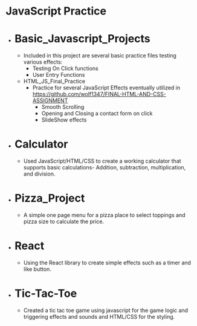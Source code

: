 # JavaScript Practice

 

* # Basic_Javascript_Projects
    * Included in this project are several basic practice files testing various effects:
        * Testing On Click functions
        * User Entry Functions
    * HTML_JS_Final_Practice
        * Practice for several JavaScript Effects eventually utilized in  https://github.com/wolf1347/FINAL-HTML-AND-CSS-ASSIGNMENT
            * Smooth Scrolling
            * Opening and Closing a contact form on click
            * SlideShow effects

* # Calculator
    * Used JavaScript/HTML/CSS to create a working calculator that supports basic calculations- Addition, subtraction, multiplication, and division.
        
* # Pizza_Project
    * A simple one page menu for a pizza place to select toppings and pizza size to calculate the price.  

* # React
    * Using the React library to create simple effects such as a timer and like button. 

* # Tic-Tac-Toe
    * Created a tic tac toe game using javascript for the game logic and triggering effects and sounds and HTML/CSS for the styling.
        
